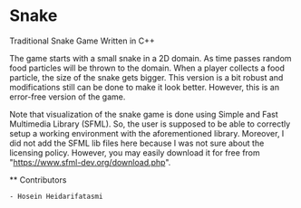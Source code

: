 # Snake
Traditional Snake Game Written in C++

The game starts with a small snake in a 2D domain. As time passes random food particles will be thrown to the domain. When a player collects a food particle, the size of the snake gets bigger. This version is a bit robust and modifications still can be done to make it look better. However, this is an error-free version of the game.

Note that visualization of the snake game is done using Simple and Fast Multimedia Library (SFML). So, the user is supposed to be able to correctly setup a working environment with the aforementioned library. Moreover, I did not add the SFML lib files here because I was not sure about the licensing policy. However, you may easily download it for free from "https://www.sfml-dev.org/download.php".


** Contributors

    - Hosein Heidarifatasmi

